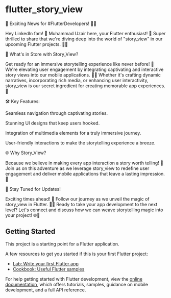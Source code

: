 # flutter_story_view

🚀 Exciting News for #FlutterDevelopers! 📱✨



Hey LinkedIn fam! 👋 Muhammad Uzair here, your Flutter enthusiast! 🌟 Super thrilled to share that we're diving deep into the world of "story_view" in our upcoming Flutter projects. 🚀📖



🎨 What's in Store with Story_View?

Get ready for an immersive storytelling experience like never before! 🌈 We're elevating user engagement by integrating captivating and interactive story views into our mobile applications. 📲✨ Whether it's crafting dynamic narratives, incorporating rich media, or enhancing user interactivity, story_view is our secret ingredient for creating memorable app experiences. 🚀



🛠️ Key Features:



Seamless navigation through captivating stories.

Stunning UI designs that keep users hooked.

Integration of multimedia elements for a truly immersive journey.

User-friendly interactions to make the storytelling experience a breeze.

🌐 Why Story_View?

Because we believe in making every app interaction a story worth telling! 🚀 Join us on this adventure as we leverage story_view to redefine user engagement and deliver mobile applications that leave a lasting impression. 🌟



🚀 Stay Tuned for Updates!

Exciting times ahead! 🎉 Follow our journey as we unveil the magic of story_view in Flutter. 🚀✨ Ready to take your app development to the next level? Let's connect and discuss how we can weave storytelling magic into your project! 🌐📱

## Getting Started

This project is a starting point for a Flutter application.

A few resources to get you started if this is your first Flutter project:

- [Lab: Write your first Flutter app](https://docs.flutter.dev/get-started/codelab)
- [Cookbook: Useful Flutter samples](https://docs.flutter.dev/cookbook)

For help getting started with Flutter development, view the
[online documentation](https://docs.flutter.dev/), which offers tutorials,
samples, guidance on mobile development, and a full API reference.
